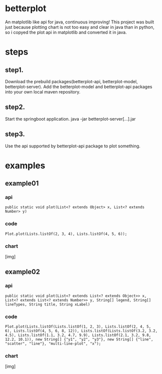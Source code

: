 # betterplot
An matplotlib like api for java, continuous improving! This project was built just because plotting chart is not too easy and clear in java than in python, so i copyed the plot api in matplotlib and converted it in java.

# steps
## step1.
Download the prebuild packages(betterplot-api, betterplot-model, betterplot-server). Add the betterplot-model and betterplot-api packages into your own local maven repository.
## step2.
Start the springboot application. java -jar betterplot-server[...].jar
## step3.
Use the api supported by betterplot-api package to plot something.

# examples

## example01
### api
`public static void plot(List<? extends Object> x, List<? extends Number> y)`
### code
`Plot.plot(Lists.listOf(2, 3, 4), Lists.listOf(4, 5, 6));`
### chart
[img]

## example02
### api
`public static void plot(List<? extends List<? extends Object>> x, List<? extends List<? extends Number>> y, String[] legend,
                            String[] lineTypes, String title, String xLabel)`
### code
`Plot.plot(Lists.listOf(Lists.listOf(1, 2, 3), Lists.listOf(2, 4, 5, 6), Lists.listOf(4, 5, 6, 8, 12)),
                Lists.listOf(Lists.listOf(3.2, 3.2, 4.5), Lists.listOf(1.1, 3.2, 4.7, 9.9), Lists.listOf(2.1, 3.2, 9.8, 12.2, 10.1)),
                new String[] {"y1", "y2", "y3"}, new String[] {"line", "scatter", "line"},
                "multi-line-plot", "x");`
### chart       
[img]
                


